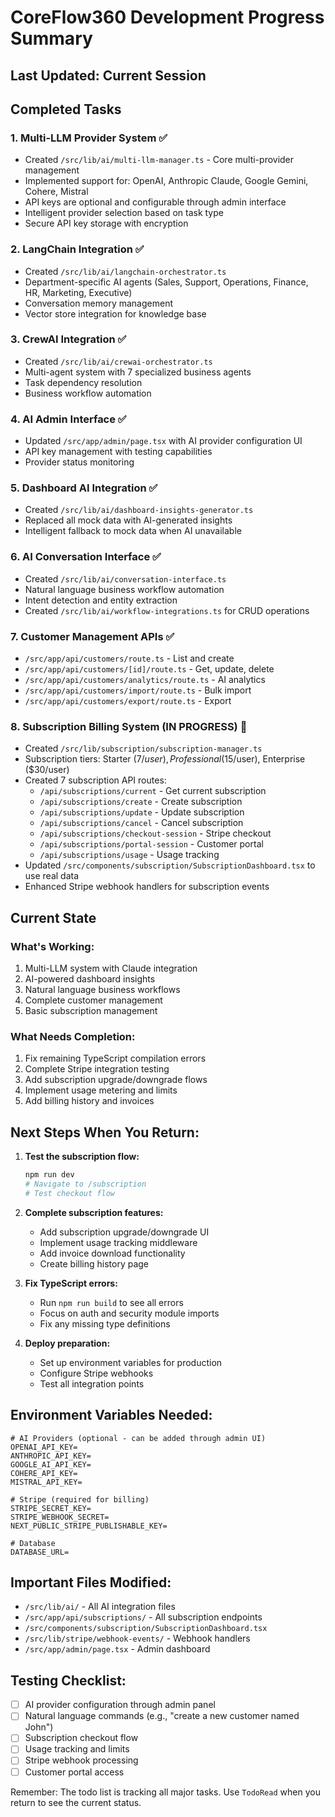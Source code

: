 # CoreFlow360 Development Progress Summary

## Last Updated: Current Session

## Completed Tasks

### 1. Multi-LLM Provider System ✅
- Created `/src/lib/ai/multi-llm-manager.ts` - Core multi-provider management
- Implemented support for: OpenAI, Anthropic Claude, Google Gemini, Cohere, Mistral
- API keys are optional and configurable through admin interface
- Intelligent provider selection based on task type
- Secure API key storage with encryption

### 2. LangChain Integration ✅
- Created `/src/lib/ai/langchain-orchestrator.ts`
- Department-specific AI agents (Sales, Support, Operations, Finance, HR, Marketing, Executive)
- Conversation memory management
- Vector store integration for knowledge base

### 3. CrewAI Integration ✅
- Created `/src/lib/ai/crewai-orchestrator.ts`
- Multi-agent system with 7 specialized business agents
- Task dependency resolution
- Business workflow automation

### 4. AI Admin Interface ✅
- Updated `/src/app/admin/page.tsx` with AI provider configuration UI
- API key management with testing capabilities
- Provider status monitoring

### 5. Dashboard AI Integration ✅
- Created `/src/lib/ai/dashboard-insights-generator.ts`
- Replaced all mock data with AI-generated insights
- Intelligent fallback to mock data when AI unavailable

### 6. AI Conversation Interface ✅
- Created `/src/lib/ai/conversation-interface.ts`
- Natural language business workflow automation
- Intent detection and entity extraction
- Created `/src/lib/ai/workflow-integrations.ts` for CRUD operations

### 7. Customer Management APIs ✅
- `/src/app/api/customers/route.ts` - List and create
- `/src/app/api/customers/[id]/route.ts` - Get, update, delete
- `/src/app/api/customers/analytics/route.ts` - AI analytics
- `/src/app/api/customers/import/route.ts` - Bulk import
- `/src/app/api/customers/export/route.ts` - Export

### 8. Subscription Billing System (IN PROGRESS) 🔄
- Created `/src/lib/subscription/subscription-manager.ts`
- Subscription tiers: Starter ($7/user), Professional ($15/user), Enterprise ($30/user)
- Created 7 subscription API routes:
  - `/api/subscriptions/current` - Get current subscription
  - `/api/subscriptions/create` - Create subscription
  - `/api/subscriptions/update` - Update subscription
  - `/api/subscriptions/cancel` - Cancel subscription
  - `/api/subscriptions/checkout-session` - Stripe checkout
  - `/api/subscriptions/portal-session` - Customer portal
  - `/api/subscriptions/usage` - Usage tracking
- Updated `/src/components/subscription/SubscriptionDashboard.tsx` to use real data
- Enhanced Stripe webhook handlers for subscription events

## Current State

### What's Working:
1. Multi-LLM system with Claude integration
2. AI-powered dashboard insights
3. Natural language business workflows
4. Complete customer management
5. Basic subscription management

### What Needs Completion:
1. Fix remaining TypeScript compilation errors
2. Complete Stripe integration testing
3. Add subscription upgrade/downgrade flows
4. Implement usage metering and limits
5. Add billing history and invoices

## Next Steps When You Return:

1. **Test the subscription flow:**
   ```bash
   npm run dev
   # Navigate to /subscription
   # Test checkout flow
   ```

2. **Complete subscription features:**
   - Add subscription upgrade/downgrade UI
   - Implement usage tracking middleware
   - Add invoice download functionality
   - Create billing history page

3. **Fix TypeScript errors:**
   - Run `npm run build` to see all errors
   - Focus on auth and security module imports
   - Fix any missing type definitions

4. **Deploy preparation:**
   - Set up environment variables for production
   - Configure Stripe webhooks
   - Test all integration points

## Environment Variables Needed:
```env
# AI Providers (optional - can be added through admin UI)
OPENAI_API_KEY=
ANTHROPIC_API_KEY=
GOOGLE_AI_API_KEY=
COHERE_API_KEY=
MISTRAL_API_KEY=

# Stripe (required for billing)
STRIPE_SECRET_KEY=
STRIPE_WEBHOOK_SECRET=
NEXT_PUBLIC_STRIPE_PUBLISHABLE_KEY=

# Database
DATABASE_URL=
```

## Important Files Modified:
- `/src/lib/ai/` - All AI integration files
- `/src/app/api/subscriptions/` - All subscription endpoints
- `/src/components/subscription/SubscriptionDashboard.tsx`
- `/src/lib/stripe/webhook-events/` - Webhook handlers
- `/src/app/admin/page.tsx` - Admin dashboard

## Testing Checklist:
- [ ] AI provider configuration through admin panel
- [ ] Natural language commands (e.g., "create a new customer named John")
- [ ] Subscription checkout flow
- [ ] Usage tracking and limits
- [ ] Stripe webhook processing
- [ ] Customer portal access

Remember: The todo list is tracking all major tasks. Use `TodoRead` when you return to see the current status.